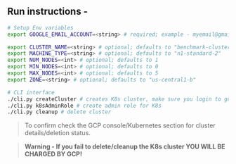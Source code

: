 <!--
 Copyright (c) 2021 Nikhil Akki

 This software is released under the MIT License.
 https://opensource.org/licenses/MIT
-->

## Run instructions -

```bash
# Setup Env variables
export GOOGLE_EMAIL_ACCOUNT=<string> # required; example - myemail@gmail.com

export CLUSTER_NAME=<string> # optional; defaults to "benchmark-cluster"
export MACHINE_TYPE=<string> # optional; defaults to "n1-standard-2"
export NUM_NODES=<int> # optional; defaults to 1
export MIN_NODES=<int> # optional; defaults to 0
export MAX_NODES=<int> # optional; defaults to 5
export ZONE=<string> # optional; defaults to "us-central1-b"

# CLI interface
./cli.py createCluster # creates K8s cluster, make sure you login to gcloud account via cli
./cli.py k8sAdminRole # create admin role for K8s
./cli.py cleanup # delete cluster
```

> To confirm check the GCP console/Kubernetes section for cluster
> details/deletion status.

> **Warning - If you fail to delete/cleanup the K8s cluster YOU WILL BE CHARGED
> BY GCP!**
